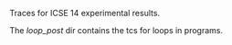 Traces for ICSE 14 experimental results.  

The *loop_post* dir contains the tcs for loops in programs.
